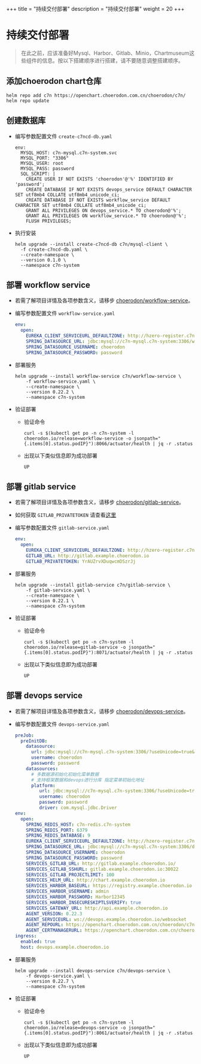 +++
title = "持续交付部署"
description = "持续交付部署"
weight = 20
+++

# 持续交付部署

<blockquote class="warning">
在此之前，应该准备好Mysql、Harbor、Gitlab、Minio，Chartmuseum这些组件的信息。按以下搭建顺序进行搭建，请不要随意调整搭建顺序。
</blockquote>

## 添加choerodon chart仓库

```
helm repo add c7n https://openchart.choerodon.com.cn/choerodon/c7n/
helm repo update
```

## 创建数据库

- 编写参数配置文件 `create-c7ncd-db.yaml`

    ```
    env:
      MYSQL_HOST: c7n-mysql.c7n-system.svc
      MYSQL_PORT: "3306"
      MYSQL_USER: root
      MYSQL_PASS: password
      SQL_SCRIPT: |
        CREATE USER IF NOT EXISTS 'choerodon'@'%' IDENTIFIED BY 'password';
        CREATE DATABASE IF NOT EXISTS devops_service DEFAULT CHARACTER SET utf8mb4 COLLATE utf8mb4_unicode_ci;
        CREATE DATABASE IF NOT EXISTS workflow_service DEFAULT CHARACTER SET utf8mb4 COLLATE utf8mb4_unicode_ci;
        GRANT ALL PRIVILEGES ON devops_service.* TO choerodon@'%';
        GRANT ALL PRIVILEGES ON workflow_service.* TO choerodon@'%';
        FLUSH PRIVILEGES;
    ```

- 执行安装
  
    ```
    helm upgrade --install create-c7ncd-db c7n/mysql-client \
      -f create-c7ncd-db.yaml \
      --create-namespace \
      --version 0.1.0 \
      --namespace c7n-system
    ```

## 部署 workflow service
- 若需了解项目详情及各项参数含义，请移步 [choerodon/workflow-service](https://github.com/choerodon/workflow-service)。

- 编写参数配置文件 `workflow-service.yaml`

    ```yaml
    env:
      open:
        EUREKA_CLIENT_SERVICEURL_DEFAULTZONE: http://hzero-register.c7n-system:8000/eureka/
        SPRING_DATASOURCE_URL: jdbc:mysql://c7n-mysql.c7n-system:3306/workflow_service?useUnicode=true&characterEncoding=utf-8&useSSL=false&useInformationSchema=true&remarks=true&serverTimezone=Asia/Shanghai
        SPRING_DATASOURCE_USERNAME: choerodon
        SPRING_DATASOURCE_PASSWORD: password
    ```

- 部署服务

    ```
    helm upgrade --install workflow-service c7n/workflow-service \
        -f workflow-service.yaml \
        --create-namespace \
        --version 0.22.2 \
        --namespace c7n-system
    ```

- 验证部署
  
  - 验证命令
  
    ```
    curl -s $(kubectl get po -n c7n-system -l choerodon.io/release=workflow-service -o jsonpath="{.items[0].status.podIP}"):8066/actuator/health | jq -r .status
    ```

  - 出现以下类似信息即为成功部署
  
    ```
    UP
    ```

## 部署 gitlab service
- 若需了解项目详情及各项参数含义，请移步 [choerodon/gitlab-service](https://github.com/choerodon/gitlab-service)。
- 如何获取 `GITLAB_PRIVATETOKEN` 请查看[这里](http://openforum.hand-china.com/t/topic/1155/2)
- 编写参数配置文件 `gitlab-service.yaml`

    ```yaml
    env:
      open:
        EUREKA_CLIENT_SERVICEURL_DEFAULTZONE: http://hzero-register.c7n-system:8000/eureka/
        GITLAB_URL: http://gitlab.example.choerodon.io
        GITLAB_PRIVATETOKEN: YrAUZrvXDuqwcmDSzrJj
    ```

- 部署服务

    ```
    helm upgrade --install gitlab-service c7n/gitlab-service \
        -f gitlab-service.yaml \
        --create-namespace \
        --version 0.22.1 \
        --namespace c7n-system
    ```

- 验证部署

  - 验证命令
  
    ```
    curl -s $(kubectl get po -n c7n-system -l choerodon.io/release=gitlab-service -o jsonpath="{.items[0].status.podIP}"):8071/actuator/health | jq -r .status
    ```

  - 出现以下类似信息即为成功部署
  
    ```
    UP
    ```

## 部署 devops service
- 若需了解项目详情及各项参数含义，请移步 [choerodon/devops-service](https://github.com/choerodon/devops-service)。

- 编写参数配置文件 `devops-service.yaml`

    ```yaml
    preJob:
      preInitDB:
        datasource:
          url: jdbc:mysql://c7n-mysql.c7n-system:3306/?useUnicode=true&characterEncoding=utf-8&useSSL=false&useInformationSchema=true&remarks=true&serverTimezone=Asia/Shanghai
          username: choerodon
          password: password
        datasources:
          # 多数据源初始化初始化菜单数据  
          # 支持框架数据和devops进行分库 指定菜单初始化地址
          platform:
             url: jdbc:mysql://c7n-mysql.c7n-system:3306/?useUnicode=true&characterEncoding=utf-8&useSSL=false&useInformationSchema=true&remarks=true&serverTimezone=Asia/Shanghai
             username: choerodon
             password: password
             driver: com.mysql.jdbc.Driver
    env:
      open:
        SPRING_REDIS_HOST: c7n-redis.c7n-system
        SPRING_REDIS_PORT: 6379
        SPRING_REDIS_DATABASE: 9
        EUREKA_CLIENT_SERVICEURL_DEFAULTZONE: http://hzero-register.c7n-system:8000/eureka/
        SPRING_DATASOURCE_URL: jdbc:mysql://c7n-mysql.c7n-system:3306/devops_service?useUnicode=true&characterEncoding=utf-8&useSSL=false&useInformationSchema=true&remarks=true&serverTimezone=Asia/Shanghai
        SPRING_DATASOURCE_USERNAME: choerodon
        SPRING_DATASOURCE_PASSWORD: password
        SERVICES_GITLAB_URL: http://gitlab.example.choerodon.io/
        SERVICES_GITLAB_SSHURL: gitlab.example.choerodon.io:30022
        SERVICES_GITLAB_PROJECTLIMIT: 100
        SERVICES_HELM_URL: http://chart.example.choerodon.io
        SERVICES_HARBOR_BASEURL: https://registry.example.choerodon.io
        SERVICES_HARBOR_USERNAME: admin
        SERVICES_HARBOR_PASSWORD: Harbor12345
        SERVICES_HARBOR_INSECURESKIPTLSVERIFY: true
        SERVICES_GATEWAY_URL: http://api.example.choerodon.io
        AGENT_VERSION: 0.22.3
        AGENT_SERVICEURL: ws://devops.example.choerodon.io/websocket
        AGENT_REPOURL: https://openchart.choerodon.com.cn/choerodon/c7n/
        AGENT_CERTMANAGERURL: https://openchart.choerodon.com.cn/choerodon/c7n/on/c7n/
    ingress:
      enabled: true
      host: devops.example.choerodon.io
    ```

- 部署服务

    ```
    helm upgrade --install devops-service c7n/devops-service \
        -f devops-service.yaml \
        --version 0.22.7 \
        --namespace c7n-system
    ```

- 验证部署

  - 验证命令
  
    ```
    curl -s $(kubectl get po -n c7n-system -l choerodon.io/release=devops-service -o jsonpath="{.items[0].status.podIP}"):8061/actuator/health | jq -r .status
    ```

  - 出现以下类似信息即为成功部署
  
    ```
    UP
    ```
